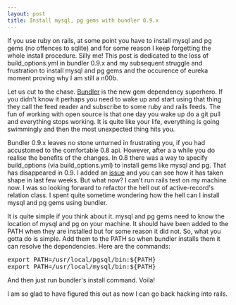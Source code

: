 ```yaml
---
layout: post
title: Install mysql, pg gems with bundler 0.9.x
---
```


If you use ruby on rails, at some point you have to install mysql and pg gems (no offences to sqlite) and for some reason I keep forgetting the whole install procedure. Silly me! This post is dedicated to the loss of build\_options.yml in bundler 0.9.x and my subsequent struggle and frustration to install mysql and pg gems and the occurence of eureka moment proving why I am still a n00b.

Let us cut to the chase. [Bundler](<http://github.com/carlhuda/bundler/>) is the new gem dependency superhero. If you didn't know it perhaps you need to wake up and start using that thing they call the feed reader and subscribe to some ruby and rails feeds. The fun of working with open source is that one day you wake up do a git pull and everything stops working. It is quite like your life, everything is going swimmingly and then the most unexpected thing hits you.

Bundler 0.9.x leaves no stone unturned in frustrating you, if you had accustomed to the comfortable 0.8 api. However, after a a while you do realise the benefits of the changes. In 0.8 there was a way to specify build\_options (via build\_options.yml) to install gems like mysql and pg. That has disappeared in 0.9. I added an [issue](<http://github.com/carlhuda/bundler/issues/issue/23>) and you can see how it has taken shape in last few weeks. But what now? I can't run rails test on my machine now. I was so looking forward to refactor the hell out of active-record's relation class. I spent quite sometime wondering how the hell can I install mysql and pg gems using bundler.

It is quite simple if you think about it. mysql and pg gems need to know the location of mysql and pg on your machine. It should have been added to the PATH when they are installed but for some reason it did not. So, what you gotta do is simple. Add them to the PATH so when bundler installs them it can resolve the dependencies. Here are the commands:

<pre>export PATH=/usr/local/pgsql/bin:${PATH}
export PATH=/usr/local/mysql/bin:${PATH}
</pre>

And then just run bundler's install command. Voila!

I am so glad to have figured this out as now I can go back hacking into rails.